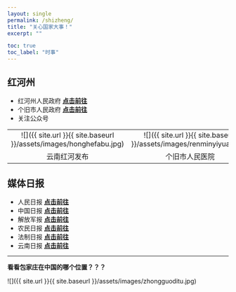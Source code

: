 ```yaml
---
layout: single
permalink: /shizheng/
title: "关心国家大事！"
excerpt: ""

toc: true
toc_label: "时事"
---
```


## 红河州
- 红河州人民政府 [**点击前往**](http://www.hh.gov.cn/)
- 个旧市人民政府 [**点击前往**](http://www.gj.hh.gov.cn/)
- 关注公众号

|||
|:--:|:--:|
|![]({{ site.url }}{{ site.baseurl }}/assets/images/honghefabu.jpg)|![]({{ site.url }}{{ site.baseurl }}/assets/images/renminyiyuan.jpg)|
|云南红河发布|个旧市人民医院|

## 媒体日报

- 人民日报 [**点击前往**](http://www.people.com.cn/)
- 中国日报 [**点击前往**](https://cn.chinadaily.com.cn/)
- 解放军报 [**点击前往**](http://81.cn/index.htm)
- 农民日报 [**点击前往**](http://www.farmer.com.cn/)
- 法制日报 [**点击前往**](http://www.legaldaily.com.cn/)
- 云南日报 [**点击前往**](https://www.yndaily.com/)

---
**看看包家庄在中国的哪个位置？？？**

![]({{ site.url }}{{ site.baseurl }}/assets/images/zhongguoditu.jpg)
